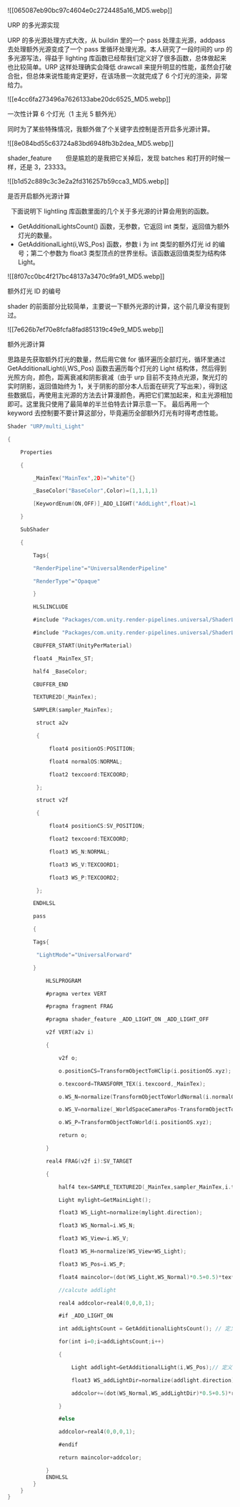 ![[065087eb90bc97c4604e0c2724485a16_MD5.webp]]

URP 的多光源实现

URP 的多光源处理方式大改，从 buildin 里的一个 pass 处理主光源，addpass 去处理额外光源变成了一个 pass 里循环处理光源。本人研究了一段时间的 urp 的多光源写法，得益于 lighting 库函数已经帮我们定义好了很多函数，总体做起来也比较简单。URP 这样处理确实会降低 drawcall 来提升明显的性能，虽然会打破合批，但总体来说性能肯定更好，在该场景一次就完成了 6 个灯光的渲染，非常给力。

![[e4cc6fa273496a7626133abe20dc6525_MD5.webp]]

一次性计算 6 个灯光（1 主光 5 额外光）

同时为了某些特殊情况，我额外做了个关键字去控制是否开启多光源计算。

![[8e084bd55c63724a83bd6948fb3b2dea_MD5.webp]]

shader_feature
    
   但是尴尬的是我把它关掉后，发现 batches 和打开的时候一样，还是 3，23333。

![[b1d52c889c3c3e2a2fd316257b59cca3_MD5.webp]]

是否开启额外光源计算

   下面说明下 lightling 库函数里面的几个关于多光源的计算会用到的函数。

*   GetAdditionalLightsCount() 函数，无参数，它返回 int 类型，返回值为额外灯光的数量。
*   GetAdditionalLight(i,WS_Pos) 函数，参数 i 为 int 类型的额外灯光 id 的编号；第二个参数为 float3 类型顶点的世界坐标。该函数返回值类型为结构体 Light。
    

![[8f07cc0bc4f217bc48137a3470c9fa91_MD5.webp]]

额外灯光 ID 的编号

shader 的前面部分比较简单，主要说一下额外光源的计算，这个前几章没有提到过。

![[7e626b7ef70e8fcfa8fad851319c49e9_MD5.webp]]

额外光源计算

思路是先获取额外灯光的数量，然后用它做 for 循环遍历全部灯光，循环里通过 GetAdditionalLight(i,WS_Pos) 函数去遍历每个灯光的 Light 结构体，然后得到光照方向，颜色，距离衰减和阴影衰减（由于 urp 目前不支持点光源，聚光灯的实时阴影，返回值始终为 1，关于阴影的部分本人后面在研究了写出来），得到这些数据后，再使用主光源的方法去计算漫颜色，再把它们累加起来，和主光源相加即可。这里我只使用了最简单的半兰伯特去计算示意一下。 最后再用一个 keyword 去控制要不要计算这部分，毕竟遍历全部额外灯光有时得考虑性能。


```c
Shader "URP/multi_Light"

{

    Properties

    {

        _MainTex("MainTex",2D)="white"{}

        _BaseColor("BaseColor",Color)=(1,1,1,1)

        [KeywordEnum(ON,OFF)]_ADD_LIGHT("AddLight",float)=1

    }

    SubShader

    {

        Tags{

        "RenderPipeline"="UniversalRenderPipeline"

        "RenderType"="Opaque"

        }

        HLSLINCLUDE

        #include "Packages/com.unity.render-pipelines.universal/ShaderLibrary/Core.hlsl"

        #include "Packages/com.unity.render-pipelines.universal/ShaderLibrary/Lighting.hlsl"

        CBUFFER_START(UnityPerMaterial)

        float4 _MainTex_ST;

        half4 _BaseColor;

        CBUFFER_END

        TEXTURE2D(_MainTex);

        SAMPLER(sampler_MainTex);

         struct a2v

         {

             float4 positionOS:POSITION;

             float4 normalOS:NORMAL;

             float2 texcoord:TEXCOORD;

         };

         struct v2f

         {

             float4 positionCS:SV_POSITION;

             float2 texcoord:TEXCOORD;

             float3 WS_N:NORMAL;

             float3 WS_V:TEXCOORD1; 

             float3 WS_P:TEXCOORD2; 

         };

        ENDHLSL

        pass

        {

        Tags{

         "LightMode"="UniversalForward"

        }

            HLSLPROGRAM

            #pragma vertex VERT

            #pragma fragment FRAG

            #pragma shader_feature _ADD_LIGHT_ON _ADD_LIGHT_OFF

            v2f VERT(a2v i)

            {

                v2f o;

                o.positionCS=TransformObjectToHClip(i.positionOS.xyz);

                o.texcoord=TRANSFORM_TEX(i.texcoord,_MainTex);

                o.WS_N=normalize(TransformObjectToWorldNormal(i.normalOS.xyz));

                o.WS_V=normalize(_WorldSpaceCameraPos-TransformObjectToWorld(i.positionOS.xyz));

                o.WS_P=TransformObjectToWorld(i.positionOS.xyz);

                return o;

            }

            real4 FRAG(v2f i):SV_TARGET

            {

                half4 tex=SAMPLE_TEXTURE2D(_MainTex,sampler_MainTex,i.texcoord)*_BaseColor;

                Light mylight=GetMainLight();

                float3 WS_Light=normalize(mylight.direction);

                float3 WS_Normal=i.WS_N;

                float3 WS_View=i.WS_V;

                float3 WS_H=normalize(WS_View+WS_Light);

                float3 WS_Pos=i.WS_P;

                float4 maincolor=(dot(WS_Light,WS_Normal)*0.5+0.5)*tex*float4( mylight.color,1);

                //calcute addlight

                real4 addcolor=real4(0,0,0,1);

                #if _ADD_LIGHT_ON

                int addLightsCount = GetAdditionalLightsCount(); // 定义在 lighting 库函数的方法 返回一个额外灯光的数量

                for(int i=0;i<addLightsCount;i++)

                {

                    Light addlight=GetAdditionalLight(i,WS_Pos);// 定义在 lightling 库里的方法 返回一个灯光类型的数据

                    float3 WS_addLightDir=normalize(addlight.direction);

                    addcolor+=(dot(WS_Normal,WS_addLightDir)*0.5+0.5)*real4(addlight.color,1)*tex*addlight.distanceAttenuation*addlight.shadowAttenuation;

                }

                #else

                addcolor=real4(0,0,0,1);

                #endif

                return maincolor+addcolor;

            }
            ENDHLSL
        }
    }
}
```
